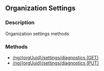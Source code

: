 ## Organization Settings
### Description
Organization settings methods
### Methods
- [ /ng/{orgUuid}/settings/diagnostics (GET) ]( ./89754c6ecaad1388b89943882485352a.md)
- [ /ng/{orgUuid}/settings/diagnostics (PUT) ]( ./22c0295184d84b4da1f1e1dae96e011a.md)
